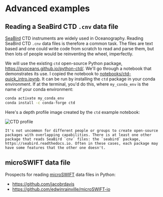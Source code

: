 # Advanced examples

## Reading a SeaBird CTD `.cnv` data file

[SeaBird](https://www.seabird.com/) CTD instruments are widely used in Oceanography. Reading SeaBird CTD `.cnv` data files is therefore a common task. The files are text based and one could write code from scratch to read and parse them, but then lots of people would be reinventing the wheel, imperfectly.

We will use the existing `ctd` open-source Python package, https://pyoceans.github.io/python-ctd/. We'll go through a notebook that demonstrates its use. I copied the notebook to [notebooks/ctd-quick_intro.ipynb](./notebooks/ctd-quick_intro.ipynb). It can be run by installing the `ctd` package in your conda environment. If at the terminal, you'd do this, where `my_conda_env` is the name of your conda environment:
```bash
conda activate my_conda_env
conda install -c conda-forge ctd
```

Here's a depth profile image created by the `ctd` example notebook:

![CTD profile](https://pyoceans.github.io/python-ctd/_images/quick_intro-output_23_0.png)


```{note}
It's not uncommon for different people or groups to create open-source packages with overlapping capabilities. There is at least one other package that reads SeaBird `cnv` files: the `seabird` package, https://seabird.readthedocs.io. Often in these cases, each package may have some features that the other one doesn't.
```

## microSWIFT data file

Prospects for reading [microSWIFT](https://apl.uw.edu/project/project.php?id=swift) data files in Python:

- https://github.com/jacobrdavis
- https://github.com/edwinrainville/microSWIFT-io

